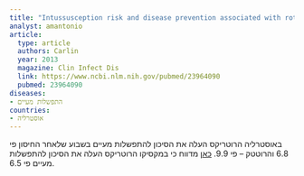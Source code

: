 ```yaml
---
title: "Intussusception risk and disease prevention associated with rotavirus vaccines in Australia's National Immunization Program"
analyst: amantonio
article:
  type: article
  authors: Carlin
  year: 2013
  magazine: Clin Infect Dis
  link: https://www.ncbi.nlm.nih.gov/pubmed/23964090
  pubmed: 23964090
diseases:
- התפשלות מעיים
countries:
- אוסטרליה
---
```


באוסטרליה הרוטריקס העלה את הסיכון להתפשלות מעיים בשבוע שלאחר החיסון פי 6.8 והרוטטק – פי 9.9.
[כאן](https://www.ncbi.nlm.nih.gov/pubmed/22695189) מדווח כי במקסיקו הרוטריקס העלה את הסיכון להתפשלות מעיים פי 6.5.
